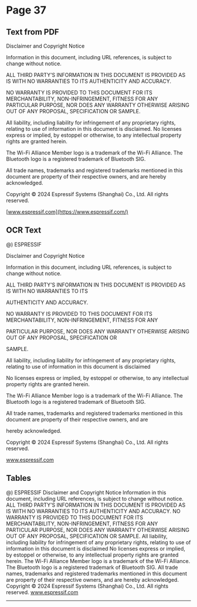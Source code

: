 # Page 37

## Text from PDF

Disclaimer and Copyright Notice

Information in this document, including URL references, is subject to change without notice.

ALL THIRD PARTY’S INFORMATION IN THIS DOCUMENT IS PROVIDED AS IS WITH NO WARRANTIES TO ITS
AUTHENTICITY AND ACCURACY.

NO WARRANTY IS PROVIDED TO THIS DOCUMENT FOR ITS MERCHANTABILITY, NON-INFRINGEMENT, FITNESS FOR ANY
PARTICULAR PURPOSE, NOR DOES ANY WARRANTY OTHERWISE ARISING OUT OF ANY PROPOSAL, SPECIFICATION OR
SAMPLE.

All liability, including liability for infringement of any proprietary rights, relating to use of information in this document is disclaimed.
No licenses express or implied, by estoppel or otherwise, to any intellectual property rights are granted herein.

The Wi-Fi Alliance Member logo is a trademark of the Wi-Fi Alliance. The Bluetooth logo is a registered trademark of Bluetooth SIG.

All trade names, trademarks and registered trademarks mentioned in this document are property of their respective owners, and are
hereby acknowledged.

Copyright © 2024 Espressif Systems (Shanghai) Co., Ltd. All rights reserved.

[www.espressif.com](https://www.espressif.com/)



## OCR Text

@) ESPRESSIF

Disclaimer and Copyright Notice

Information in this document, including URL references, is subject to change without notice.

ALL THIRD PARTY’S INFORMATION IN THIS DOCUMENT IS PROVIDED AS IS WITH NO WARRANTIES TO ITS

AUTHENTICITY AND ACCURACY.

NO WARRANTY IS PROVIDED TO THIS DOCUMENT FOR ITS MERCHANTABILITY, NON-INFRINGEMENT, FITNESS FOR ANY

PARTICULAR PURPOSE, NOR DOES ANY WARRANTY OTHERWISE ARISING OUT OF ANY PROPOSAL, SPECIFICATION OR

SAMPLE.

All liability, including liability for infringement of any proprietary rights, relating to use of information in this document is disclaimed

No licenses express or implied, by estoppel or otherwise, to any intellectual property rights are granted herein.

The Wi-Fi Alliance Member logo is a trademark of the Wi-Fi Alliance. The Bluetooth logo is a registered trademark of Bluetooth SIG.

All trade names, trademarks and registered trademarks mentioned in this document are property of their respective owners, and are

hereby acknowledged.

Copyright © 2024 Espressif Systems (Shanghai) Co., Ltd. All rights reserved.

www.espressif.com

## Tables

@) ESPRESSIF
Disclaimer and Copyright Notice
Information in this document, including URL references, is subject to change without notice.
ALL THIRD PARTY’S INFORMATION IN THIS DOCUMENT IS PROVIDED AS IS WITH NO WARRANTIES TO ITS
AUTHENTICITY AND ACCURACY.
NO WARRANTY IS PROVIDED TO THIS DOCUMENT FOR ITS MERCHANTABILITY, NON-INFRINGEMENT, FITNESS FOR ANY
PARTICULAR PURPOSE, NOR DOES ANY WARRANTY OTHERWISE ARISING OUT OF ANY PROPOSAL, SPECIFICATION OR
SAMPLE.
All liability, including liability for infringement of any proprietary rights, relating to use of information in this document is disclaimed
No licenses express or implied, by estoppel or otherwise, to any intellectual property rights are granted herein.
The Wi-Fi Alliance Member logo is a trademark of the Wi-Fi Alliance. The Bluetooth logo is a registered trademark of Bluetooth SIG.
All trade names, trademarks and registered trademarks mentioned in this document are property of their respective owners, and are
hereby acknowledged.
Copyright © 2024 Espressif Systems (Shanghai) Co., Ltd. All rights reserved.
www.espressif.com


---

